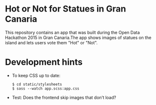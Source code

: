 Hot or Not for Statues in Gran Canaria
======================================

This repository contains an app that was built during the Open Data Hackathon 2015 in Gran Canaria.The app shows images of statues on the island and lets users vote them "Hot" or "Not".


Development hints
=================

  * To keep CSS up to date:

        $ cd static/stylesheets
        $ sass --watch app.scss:app.css

  * Test: Does the frontend skip images that don’t load?
